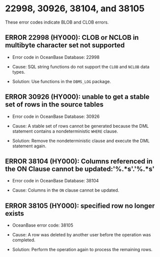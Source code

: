 # 22998, 30926, 38104, and 38105

These error codes indicate BLOB and CLOB errors.

ERROR 22998 (HY000): CLOB or NCLOB in multibyte character set not supported
-------------------------------------------------------------------------------------------------

* Error code in OceanBase Database: 22998

* Cause: SQL string functions do not support the `CLOB` and `NCLOB` data types.

* Solution: Use functions in the `DBMS_LOG` package.

ERROR 30926 (HY000): unable to get a stable set of rows in the source tables
--------------------------------------------------------------------------------------------------

* Error code in OceanBase Database: 30926

* Cause: A stable set of rows cannot be generated because the DML statement contains a nondeterministic `WHERE` clause.

* Solution: Remove the nondeterministic clause and execute the DML statement again.

ERROR 38104 (HY000): Columns referenced in the ON Clause cannot be updated:'%.\*s'.'%.\*s'
----------------------------------------------------------------------------------------------------------------

* Error code in OceanBase Database: 38104

* Cause: Columns in the `ON` clause cannot be updated.

ERROR 38105 (HY000): specified row no longer exists
-------------------------------------------------------------------------

* OceanBase error code: 38105

* Cause: A row was deleted by another user before the operation was completed.

* Solution: Perform the operation again to process the remaining rows.
